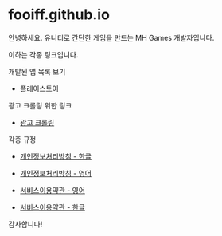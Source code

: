 # fooiff.github.io

안녕하세요. 유니티로 간단한 게임을 만드는 MH Games 개발자입니다.

이하는 각종 링크입니다.

개발된 앱 목록 보기
- [플레이스토어](https://play.google.com/store/apps/dev?id=8290699567799906041)

광고 크롤링 위한 링크
- [광고 크롤링](https://fooiff.github.io/app-ads.txt/)



각종 규정

- [개인정보처리방침 - 한글](https://fooiff.github.io/MHCompany.Privacy/)


- [개인정보처리방침 - 영어](https://fooiff.github.io/MHCompany.Privacy_en/)


- [서비스이용약관 - 영어](https://fooiff.github.io/MHCompany.Service_en/)


- [서비스이용약관 - 한글](https://fooiff.github.io/MHCompany.Service/)

감사합니다!
